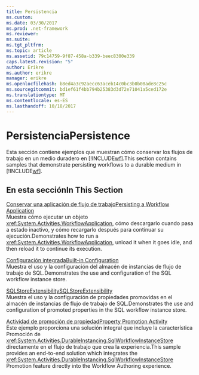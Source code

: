 ```yaml
---
title: Persistencia
ms.custom: 
ms.date: 03/30/2017
ms.prod: .net-framework
ms.reviewer: 
ms.suite: 
ms.tgt_pltfrm: 
ms.topic: article
ms.assetid: 79c14759-9f87-458a-b339-beec8300e339
caps.latest.revision: "5"
author: Erikre
ms.author: erikre
manager: erikre
ms.openlocfilehash: b8ed4a3c92aecc63aceb14c0bc3b0b08ade8c25c
ms.sourcegitcommit: bd1ef61f4bb794b25383d3d72e71041a5ced172e
ms.translationtype: MT
ms.contentlocale: es-ES
ms.lasthandoff: 10/18/2017
---
```

# <a name="persistence"></a><span data-ttu-id="0530b-102">Persistencia</span><span class="sxs-lookup"><span data-stu-id="0530b-102">Persistence</span></span>
<span data-ttu-id="0530b-103">Esta sección contiene ejemplos que muestran cómo conservar los flujos de trabajo en un medio duradero en [!INCLUDE[wf](../../../../includes/wf-md.md)].</span><span class="sxs-lookup"><span data-stu-id="0530b-103">This section contains samples that demonstrate persisting workflows to a durable medium in [!INCLUDE[wf](../../../../includes/wf-md.md)].</span></span>  
  
## <a name="in-this-section"></a><span data-ttu-id="0530b-104">En esta sección</span><span class="sxs-lookup"><span data-stu-id="0530b-104">In This Section</span></span>  
 [<span data-ttu-id="0530b-105">Conservar una aplicación de flujo de trabajo</span><span class="sxs-lookup"><span data-stu-id="0530b-105">Persisting a Workflow Application</span></span>](../../../../docs/framework/windows-workflow-foundation/samples/persisting-a-workflow-application.md)  
 <span data-ttu-id="0530b-106">Muestra cómo ejecutar un objeto <xref:System.Activities.WorkflowApplication>, cómo descargarlo cuando pasa a estado inactivo, y cómo recargarlo después para continuar su ejecución.</span><span class="sxs-lookup"><span data-stu-id="0530b-106">Demonstrates how to run a <xref:System.Activities.WorkflowApplication>, unload it when it goes idle, and then reload it to continue its execution.</span></span>  
  
 [<span data-ttu-id="0530b-107">Configuración integrada</span><span class="sxs-lookup"><span data-stu-id="0530b-107">Built-in Configuration</span></span>](../../../../docs/framework/windows-workflow-foundation/samples/built-in-configuration.md)  
 <span data-ttu-id="0530b-108">Muestra el uso y la configuración del almacén de instancias de flujo de trabajo de SQL.</span><span class="sxs-lookup"><span data-stu-id="0530b-108">Demonstrates the use and configuration of the SQL workflow instance store.</span></span>  
  
 [<span data-ttu-id="0530b-109">SQLStoreExtensibility</span><span class="sxs-lookup"><span data-stu-id="0530b-109">SQLStoreExtensibility</span></span>](../../../../docs/framework/windows-workflow-foundation/samples/sqlstoreextensibility.md)  
 <span data-ttu-id="0530b-110">Muestra el uso y la configuración de propiedades promovidas en el almacén de instancias de flujo de trabajo de SQL.</span><span class="sxs-lookup"><span data-stu-id="0530b-110">Demonstrates the use and configuration of promoted properties in the SQL workflow instance store.</span></span>  
  
 [<span data-ttu-id="0530b-111">Actividad de promoción de propiedad</span><span class="sxs-lookup"><span data-stu-id="0530b-111">Property Promotion Activity</span></span>](../../../../docs/framework/windows-workflow-foundation/samples/property-promotion-activity.md)  
 <span data-ttu-id="0530b-112">Este ejemplo proporciona una solución integral que incluye la característica Promoción de <xref:System.Activities.DurableInstancing.SqlWorkflowInstanceStore> directamente en el flujo de trabajo que crea la experiencia.</span><span class="sxs-lookup"><span data-stu-id="0530b-112">This sample provides an end-to-end solution which integrates the <xref:System.Activities.DurableInstancing.SqlWorkflowInstanceStore> Promotion feature directly into the Workflow Authoring experience.</span></span>
